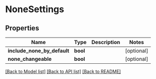 # NoneSettings

## Properties
Name | Type | Description | Notes
------------ | ------------- | ------------- | -------------
**include_none_by_default** | **bool** |  | [optional] 
**none_changeable** | **bool** |  | [optional] 

[[Back to Model list]](../README.md#documentation-for-models) [[Back to API list]](../README.md#documentation-for-api-endpoints) [[Back to README]](../README.md)

